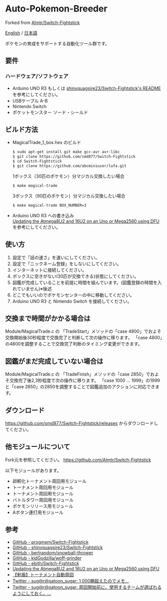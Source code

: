 # Auto-Pokemon-Breeder
Forked from [Almtr/Switch-Fightstick](https://github.com/Almtr/Switch-Fightstick)

[English](./README.md) / [日本語](./README_ja.md)

ポケモンの育成をサポートする自動化ツール群です。

## 要件

### ハードウェア/ソフトウェア

- Arduino UNO R3 もしくは [shinyquagsire23/Switch-Fightstick's README](https://github.com/shinyquagsire23/Switch-Fightstick/blob/master/README.md) を参考にしてください。
- USBケーブル A-B
- Nintendo Switch
- ポケットモンスター ソード・シールド

## ビルド方法

- MagicalTrade_1_box.hex のビルド

  ```sh
  $ sudo apt-get install git make gcc-avr avr-libc
  $ git clone https://github.com/smd877/Switch-Fightstick
  $ cd Switch-Fightstick
  $ git clone https://github.com/abcminiuser/lufa.git
  ```

  1ボックス（30匹のポケモン）分マジカル交換したい場合

  ```sh
  $ make magical-trade
  ```

  3ボックス（90匹のポケモン）分マジカル交換したい場合

  ```sh
  $ make magical-trade BOX_NUMBER=3
  ```

- Arduino UNO R3 への書き込み  
  [Updating the Atmega8U2 and 16U2 on an Uno or Mega2560 using DFU](https://www.arduino.cc/en/Hacking/DFUProgramming8U2) を参考にしてください。

## 使い方

1. 設定で「話の速さ」を速いにしてください。
1. 設定で「ニックネーム登録」をしないにしてください。
1. インターネットに接続してください。
1. ボックスに空きがない(30匹が交換できる)状態にしてください。
1. 図鑑が完成していることを前提に時間を組んでいます。(図鑑登録の時間を入れていません)※後述
1. どこでもいいのでポケモンセンターの中に移動してください。
1. Arduino UNO R3 と Nintendo Switch を接続してください。

## 交換まで時間がかかる場合は

  Module/MagicalTrade.c の 「TradeStart」メソッドの「case 4800」でおよそ交換開始後30秒程度で交換完了と判断して次の操作に移ります。
  「case 4800」の4800を調整することで交換完了判断のタイミング変更ができます。

## 図鑑がまだ完成していない場合は

  Module/MagicalTrade.c の 「TradeFinish」メソッドの「case 2850」でおよそ交換完了後2,3秒程度で次の操作に移ります。
  「case 1000 ... 1999」の1999と「case 2850」の2850を調整することで図鑑追加のアクションに対応できます。

## ダウンロード

https://github.com/smd877/Switch-Fightstick/releases からダウンロードしてください。

## 他モジュールについて

Fork元を参照してください。
https://github.com/Almtr/Switch-Fightstick

以下モジュールがあります。

- 卵孵化トーナメント周回用モジュール
- トーナメント周回用モジュール
- トーナメント周回用モジュール
- バトルタワー周回用モジュール
- ポケモンリリース用モジュール 
- Aボタン連打用モジュール 

## 参考

- [GitHub - progmem/Switch-Fightstick](https://github.com/progmem/Switch-Fightstick)
- [GitHub - shinyquagsire23/Switch-Fightstick](https://github.com/shinyquagsire23/Switch-Fightstick)
- [GitHub - bertrandom/snowball-thrower](https://github.com/bertrandom/snowball-thrower)
- [GitHub - kidGodzilla/woff-grinder](https://github.com/kidGodzilla/woff-grinder)
- [GitHub - ebith/Switch-Fightstick](https://github.com/ebith/Switch-Fightstick)
- [Updating the Atmega8U2 and 16U2 on an Uno or Mega2560 using DFU](https://www.arduino.cc/en/Hacking/DFUProgramming8U2)
- [【剣盾】トーナメント自動周回](http://niwaka-syndrome.blog.jp/archives/20509394.html)
- [Twitter - sug@r@satoon_sugar: 1,000勝超えたのでメモ...](https://twitter.com/satoon_sugar/status/1208248084653674496)
- [Twitter - sug@r@satoon_sugar: 周回開始前に、使用するチームが選ばれるようにしておく。...](https://twitter.com/satoon_sugar/status/1208253657470226432)
